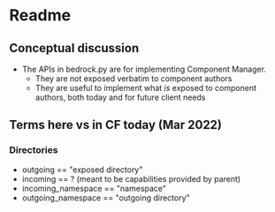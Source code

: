 # Readme

## Conceptual discussion

* The APIs in bedrock.py are for implementing Component Manager.
  * They are not exposed verbatim to component authors
  * They are useful to implement what _is_ exposed to component authors, both today and for future client needs

## Terms here vs in CF today (Mar 2022)

### Directories

* outgoing == "exposed directory"
* incoming == ? (meant to be capabilities provided by parent)
* incoming_namespace == "namespace"
* outgoing_namespace == "outgoing directory"